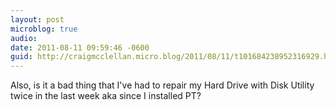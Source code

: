 ```yaml
---
layout: post
microblog: true
audio: 
date: 2011-08-11 09:59:46 -0600
guid: http://craigmcclellan.micro.blog/2011/08/11/t101684238952316929.html
---
```

Also, is it a bad thing that I've had to repair my Hard Drive with Disk Utility twice in the last week aka since I installed PT?

